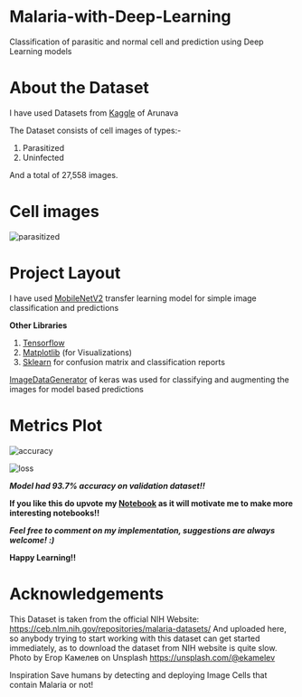 # Malaria-with-Deep-Learning
Classification of parasitic and normal cell and prediction using Deep Learning models

# About the Dataset
I have used Datasets from [Kaggle](https://www.kaggle.com/iarunava/cell-images-for-detecting-malaria) of Arunava

The Dataset consists of cell images of types:-
1. Parasitized
2. Uninfected

And a total of 27,558 images.
# Cell images

![parasitized](https://www.kaggleusercontent.com/kf/38019995/eyJhbGciOiJkaXIiLCJlbmMiOiJBMTI4Q0JDLUhTMjU2In0..ci9NK3FUepZwRjYXra-tPQ.9vgHR-WpY2BbjkbACV3npShfZsbr4gB6yW76O1iMisZRMkxJ_B1ZeVzlVOT5ebnITCiU2hq2fVNKJPEGMkD5u0qhVlohHHwnP-4Z_yxcpoONAPhq7mAcQcSb2VOO4Fci2LBJPWWvAX61CF0K5-cZfD7ATcNX0qCZAOlQyUtt7AyGwqR5VmnDjTE5GuXruHTFIy3t-tsqnaLCYR2rMYEdKf3Pvm54g5laOjSuiytVsZDRiIxBPu1x_Y_1_22DIkB90MJvBQsLbCRh17xHrIaKlZQIA6QNGAf8w-ERdeAF0wBKCRVA8OzDntSElVGYRirVAOUAl2uxoq6aYg0pqoTGWXt3AilwsL_-agkpIItk-HDlReFe-XEzUIr8Hnb2jhnONV8jNzFvzMQIyFaAUdYIr6Myf3AyAETbbQDtP9xOEzcADObC_GIywjouEKaam9EV_xBpYnYPWkXA-77r5jA4D72RFYf_uXsk_bXY9ngxQSLO-Cjf4s3_jYzkM4Mcm1jt6SJsY33kVaNqY2Cc-_T_xzyPr9nXOZ4WMQKKHW0ufxWwu-wstd2DECpFA3UUqRxIVy9QOqzXUaQ3iX5XmyahAlyTjOCx19mvgJ_wlHiT5_njwdGhClocCBm8xC4xF08ev0p0_ESFIAkUpo9x8tseVjZ1t_ZOmh6wo5Gsoi9_E1V1IHP9134-Uw2dr6gzEBu7.c3F46bAKP-_yj9H2xuDmYQ/__results___files/__results___9_1.png)

# Project Layout
I have used [MobileNetV2](https://keras.io/api/applications/mobilenet/) transfer learning model for simple image classification and predictions

**Other Libraries**
1. [Tensorflow](https://tensorflow.org/)
2. [Matplotlib](https://matplotlib.org/) (for Visualizations)
3. [Sklearn](https://scikit-learn.org/stable/) for confusion matrix and classification reports

[ImageDataGenerator](https://keras.io/api/preprocessing/image/) of keras was used for classifying and augmenting the images for model based predictions

# Metrics Plot

![accuracy](https://www.kaggleusercontent.com/kf/38019995/eyJhbGciOiJkaXIiLCJlbmMiOiJBMTI4Q0JDLUhTMjU2In0..ci9NK3FUepZwRjYXra-tPQ.9vgHR-WpY2BbjkbACV3npShfZsbr4gB6yW76O1iMisZRMkxJ_B1ZeVzlVOT5ebnITCiU2hq2fVNKJPEGMkD5u0qhVlohHHwnP-4Z_yxcpoONAPhq7mAcQcSb2VOO4Fci2LBJPWWvAX61CF0K5-cZfD7ATcNX0qCZAOlQyUtt7AyGwqR5VmnDjTE5GuXruHTFIy3t-tsqnaLCYR2rMYEdKf3Pvm54g5laOjSuiytVsZDRiIxBPu1x_Y_1_22DIkB90MJvBQsLbCRh17xHrIaKlZQIA6QNGAf8w-ERdeAF0wBKCRVA8OzDntSElVGYRirVAOUAl2uxoq6aYg0pqoTGWXt3AilwsL_-agkpIItk-HDlReFe-XEzUIr8Hnb2jhnONV8jNzFvzMQIyFaAUdYIr6Myf3AyAETbbQDtP9xOEzcADObC_GIywjouEKaam9EV_xBpYnYPWkXA-77r5jA4D72RFYf_uXsk_bXY9ngxQSLO-Cjf4s3_jYzkM4Mcm1jt6SJsY33kVaNqY2Cc-_T_xzyPr9nXOZ4WMQKKHW0ufxWwu-wstd2DECpFA3UUqRxIVy9QOqzXUaQ3iX5XmyahAlyTjOCx19mvgJ_wlHiT5_njwdGhClocCBm8xC4xF08ev0p0_ESFIAkUpo9x8tseVjZ1t_ZOmh6wo5Gsoi9_E1V1IHP9134-Uw2dr6gzEBu7.c3F46bAKP-_yj9H2xuDmYQ/__results___files/__results___16_0.png)

![loss](https://www.kaggleusercontent.com/kf/38019995/eyJhbGciOiJkaXIiLCJlbmMiOiJBMTI4Q0JDLUhTMjU2In0..ci9NK3FUepZwRjYXra-tPQ.9vgHR-WpY2BbjkbACV3npShfZsbr4gB6yW76O1iMisZRMkxJ_B1ZeVzlVOT5ebnITCiU2hq2fVNKJPEGMkD5u0qhVlohHHwnP-4Z_yxcpoONAPhq7mAcQcSb2VOO4Fci2LBJPWWvAX61CF0K5-cZfD7ATcNX0qCZAOlQyUtt7AyGwqR5VmnDjTE5GuXruHTFIy3t-tsqnaLCYR2rMYEdKf3Pvm54g5laOjSuiytVsZDRiIxBPu1x_Y_1_22DIkB90MJvBQsLbCRh17xHrIaKlZQIA6QNGAf8w-ERdeAF0wBKCRVA8OzDntSElVGYRirVAOUAl2uxoq6aYg0pqoTGWXt3AilwsL_-agkpIItk-HDlReFe-XEzUIr8Hnb2jhnONV8jNzFvzMQIyFaAUdYIr6Myf3AyAETbbQDtP9xOEzcADObC_GIywjouEKaam9EV_xBpYnYPWkXA-77r5jA4D72RFYf_uXsk_bXY9ngxQSLO-Cjf4s3_jYzkM4Mcm1jt6SJsY33kVaNqY2Cc-_T_xzyPr9nXOZ4WMQKKHW0ufxWwu-wstd2DECpFA3UUqRxIVy9QOqzXUaQ3iX5XmyahAlyTjOCx19mvgJ_wlHiT5_njwdGhClocCBm8xC4xF08ev0p0_ESFIAkUpo9x8tseVjZ1t_ZOmh6wo5Gsoi9_E1V1IHP9134-Uw2dr6gzEBu7.c3F46bAKP-_yj9H2xuDmYQ/__results___files/__results___16_1.png)

***Model had 93.7% accuracy on validation dataset!!***

**If you like this do upvote my [Notebook](https://www.kaggle.com/digvijayyadav/malaria-and-simple-deep-learning) as it will motivate me to make more interesting notebooks!!**

***Feel free to comment on my implementation, suggestions are always welcome! :)***

**Happy Learning!!**
# Acknowledgements
This Dataset is taken from the official NIH Website: https://ceb.nlm.nih.gov/repositories/malaria-datasets/
And uploaded here, so anybody trying to start working with this dataset can get started immediately, as to download the
dataset from NIH website is quite slow.
Photo by Егор Камелев on Unsplash
https://unsplash.com/@ekamelev

Inspiration
Save humans by detecting and deploying Image Cells that contain Malaria or not!
